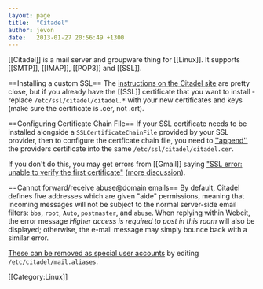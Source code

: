 ```yaml
---
layout: page
title:  "Citadel"
author: jevon
date:   2013-01-27 20:56:49 +1300
---
```


[[Citadel]] is a mail server and groupware thing for [[Linux]]. It supports [[SMTP]], [[IMAP]], [[POP3]] and [[SSL]].

==Installing a custom SSL==
The <a href="http://www.citadel.org/doku.php/faq:systemadmin:how_to_install_a_certificate_signed_by_a_recognized_certificate_authority">instructions on the Citadel site</a> are pretty close, but if you already have the [[SSL]] certificate that you want to install - replace `/etc/ssl/citadel/citadel.*` with your new certificates and keys (make sure the certificate is .cer, not .crt).

==Configuring Certificate Chain File==
If your SSL certificate needs to be installed alongside a `SSLCertificateChainFile` provided by your SSL provider, then to configure the certficate chain file, you need to <a href="http://www.aerospacesoftware.com/howtos/citadel-ssl-certificate.html">''append''</a> the providers certificate into the same `/etc/ssl/citadel/citadel.cer`.

If you don't do this, you may get errors from [[Gmail]] saying <a href="http://productforums.google.com/d/topic/gmail/lE1ogJCo-o0/discussion">"SSL error: unable to verify the first certificate"</a> (<a href="http://productforums.google.com/d/topic/gmail/uPP9EsiY1rA/discussion">more discussion</a>).

==Cannot forward/receive abuse@domain emails==
By default, Citadel defines five addresses which are given "aide" permissions, meaning that incoming messages will not be subject to the normal server-side email filters: `bbs`, `root`, `Auto`, `postmaster`, and `abuse`. When replying within Webcit, the error message _Higher access is required to post in this room_ will also be displayed; otherwise, the e-mail message may simply bounce back with a similar error.

<a href="http://uncensored.citadel.org/readfwd?go=Citadel%20Support?start_reading_at=3385800#3385800">These can be removed as special user accounts</a> by editing `/etc/citadel/mail.aliases`.

[[Category:Linux]]